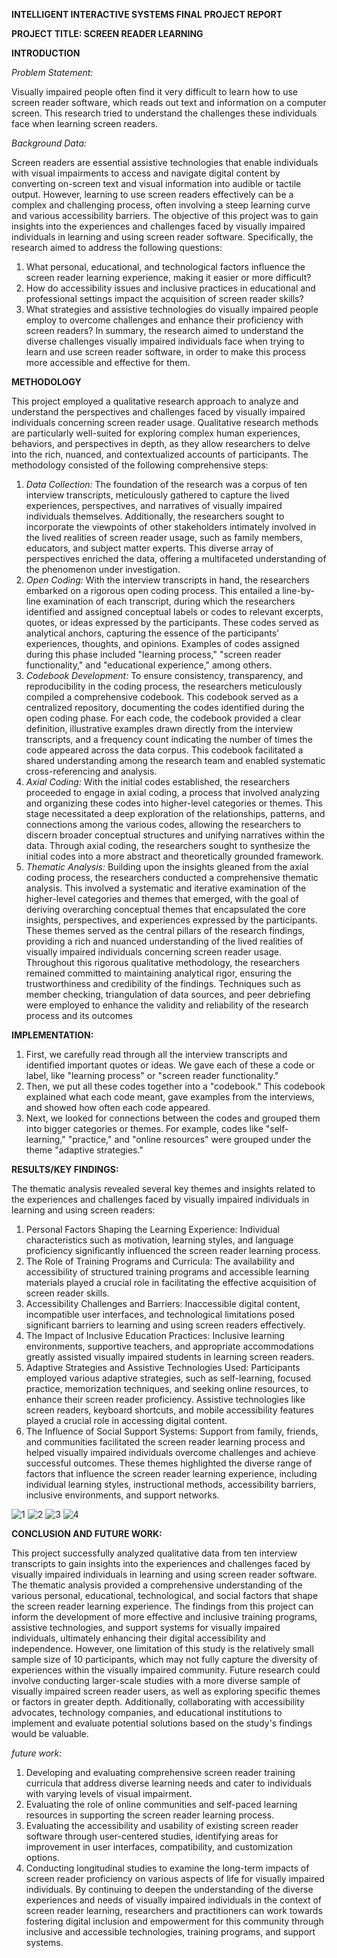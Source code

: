 **INTELLIGENT INTERACTIVE SYSTEMS FINAL PROJECT REPORT**

**PROJECT TITLE: SCREEN READER LEARNING**

**INTRODUCTION**

*Problem Statement:*

Visually impaired people often find it very difficult to learn how to use screen reader software, which reads out text and information on a computer screen. This research tried to understand the challenges these individuals face when learning screen readers.

*Background Data:*

Screen readers are essential assistive technologies that enable individuals with visual impairments to access and navigate digital content by converting on-screen text and visual information into audible or tactile output. However, learning to use screen readers effectively can be a complex and challenging process, often involving a steep learning curve and various accessibility barriers. The objective of this project was to gain insights into the experiences and challenges faced by visually impaired individuals in learning and using screen reader software. Specifically, the research aimed to address the following questions:
1. What personal, educational, and technological factors influence the screen reader learning experience, making it easier or more difficult?
2. How do accessibility issues and inclusive practices in educational and professional settings impact the acquisition of screen reader skills?
3. What strategies and assistive technologies do visually impaired people employ to overcome challenges and enhance their proficiency with screen readers?
In summary, the research aimed to understand the diverse challenges visually impaired individuals face when trying to learn and use screen reader software, in order to make this process more accessible and effective for them.

**METHODOLOGY**

This project employed a qualitative research approach to analyze and understand the perspectives and challenges faced by visually impaired individuals concerning screen reader usage. Qualitative research methods are particularly well-suited for exploring complex human experiences, behaviors, and perspectives in depth, as they allow researchers to delve into the rich, nuanced, and contextualized accounts of participants.
The methodology consisted of the following comprehensive steps:
1.	*Data Collection:* The foundation of the research was a corpus of ten interview transcripts, meticulously gathered to capture the lived experiences, perspectives, and narratives of visually impaired individuals themselves. Additionally, the researchers sought to incorporate the viewpoints of other stakeholders intimately involved in the lived realities of screen reader usage, such as family members, educators, and subject matter experts. This diverse array of perspectives enriched the data, offering a multifaceted understanding of the phenomenon under investigation.
2.	*Open Coding:* With the interview transcripts in hand, the researchers embarked on a rigorous open coding process. This entailed a line-by-line examination of each transcript, during which the researchers identified and assigned conceptual labels or codes to relevant excerpts, quotes, or ideas expressed by the participants. These codes served as analytical anchors, capturing the essence of the participants' experiences, thoughts, and opinions. Examples of codes assigned during this phase included "learning process," "screen reader functionality," and "educational experience," among others.
3.	*Codebook Development:* To ensure consistency, transparency, and reproducibility in the coding process, the researchers meticulously compiled a comprehensive codebook. This codebook served as a centralized repository, documenting the codes identified during the open coding phase. For each code, the codebook provided a clear definition, illustrative examples drawn directly from the interview transcripts, and a frequency count indicating the number of times the code appeared across the data corpus. This codebook facilitated a shared understanding among the research team and enabled systematic cross-referencing and analysis.
4.	*Axial Coding:* With the initial codes established, the researchers proceeded to engage in axial coding, a process that involved analyzing and organizing these codes into higher-level categories or themes. This stage necessitated a deep exploration of the relationships, patterns, and connections among the various codes, allowing the researchers to discern broader conceptual structures and unifying narratives within the data. Through axial coding, the researchers sought to synthesize the initial codes into a more abstract and theoretically grounded framework.
5.	*Thematic Analysis:* Building upon the insights gleaned from the axial coding process, the researchers conducted a comprehensive thematic analysis. This involved a systematic and iterative examination of the higher-level categories and themes that emerged, with the goal of deriving overarching conceptual themes that encapsulated the core insights, perspectives, and experiences expressed by the participants. These themes served as the central pillars of the research findings, providing a rich and nuanced understanding of the lived realities of visually impaired individuals concerning screen reader usage.
Throughout this rigorous qualitative methodology, the researchers remained committed to maintaining analytical rigor, ensuring the trustworthiness and credibility of the findings. Techniques such as member checking, triangulation of data sources, and peer debriefing were employed to enhance the validity and reliability of the research process and its outcomes

**IMPLEMENTATION:**

1.	First, we carefully read through all the interview transcripts and identified important quotes or ideas. We gave each of these a code or label, like "learning process" or "screen reader functionality." 
2.	Then, we put all these codes together into a "codebook." This codebook explained what each code meant, gave examples from the interviews, and showed how often each code appeared. 
3.	Next, we looked for connections between the codes and grouped them into bigger categories or themes. For example, codes like "self-learning," "practice," and "online resources" were grouped under the theme "adaptive strategies."


**RESULTS/KEY FINDINGS:**

The thematic analysis revealed several key themes and insights related to the experiences and challenges faced by visually impaired individuals in learning and using screen readers:
1. Personal Factors Shaping the Learning Experience: Individual characteristics such as motivation, learning styles, and language proficiency significantly influenced the screen reader learning process.
2. The Role of Training Programs and Curricula: The availability and accessibility of structured training programs and accessible learning materials played a crucial role in facilitating the effective acquisition of screen reader skills.
3. Accessibility Challenges and Barriers: Inaccessible digital content, incompatible user interfaces, and technological limitations posed significant barriers to learning and using screen readers effectively.
4. The Impact of Inclusive Education Practices: Inclusive learning environments, supportive teachers, and appropriate accommodations greatly assisted visually impaired students in learning screen readers.
5. Adaptive Strategies and Assistive Technologies Used: Participants employed various adaptive strategies, such as self-learning, focused practice, memorization techniques, and seeking online resources, to enhance their screen reader proficiency. Assistive technologies like screen readers, keyboard shortcuts, and mobile accessibility features played a crucial role in accessing digital content.
6. The Influence of Social Support Systems: Support from family, friends, and communities facilitated the screen reader learning process and helped visually impaired individuals overcome challenges and achieve successful outcomes.
These themes highlighted the diverse range of factors that influence the screen reader learning experience, including individual learning styles, instructional methods, accessibility barriers, inclusive environments, and support networks.
 
 ![1](https://github.com/pkodu001/-IIS-Project/blob/main/Screenshot%20(187).png)
 ![2](Screenshot(183).png)
 ![3](https://github.com/pkodu001/-IIS-Project/blob/main/Screenshot%20(183).png)
 ![4](https://github.com/pkodu001/-IIS-Project/blob/main/Screenshot%20(187).png)
 
**CONCLUSION AND FUTURE WORK:**

This project successfully analyzed qualitative data from ten interview transcripts to gain insights into the experiences and challenges faced by visually impaired individuals in learning and using screen reader software. The thematic analysis provided a comprehensive understanding of the various personal, educational, technological, and social factors that shape the screen reader learning experience.
The findings from this project can inform the development of more effective and inclusive training programs, assistive technologies, and support systems for visually impaired individuals, ultimately enhancing their digital accessibility and independence. However, one limitation of this study is the relatively small sample size of 10 participants, which may not fully capture the diversity of experiences within the visually impaired community.
Future research could involve conducting larger-scale studies with a more diverse sample of visually impaired screen reader users, as well as exploring specific themes or factors in greater depth. Additionally, collaborating with accessibility advocates, technology companies, and educational institutions to implement and evaluate potential solutions based on the study's findings would be valuable.

*future work:*

1.	Developing and evaluating comprehensive screen reader training curricula that address diverse learning needs and cater to individuals with varying levels of visual impairment.
2.	Evaluating the role of online communities and self-paced learning resources in supporting the screen reader learning process.
3.	Evaluating the accessibility and usability of existing screen reader software through user-centered studies, identifying areas for improvement in user interfaces, compatibility, and customization options.
4.	Conducting longitudinal studies to examine the long-term impacts of screen reader proficiency on various aspects of life for visually impaired individuals.
By continuing to deepen the understanding of the diverse experiences and needs of visually impaired individuals in the context of screen reader learning, researchers and practitioners can work towards fostering digital inclusion and empowerment for this community through inclusive and accessible technologies, training programs, and support systems.

